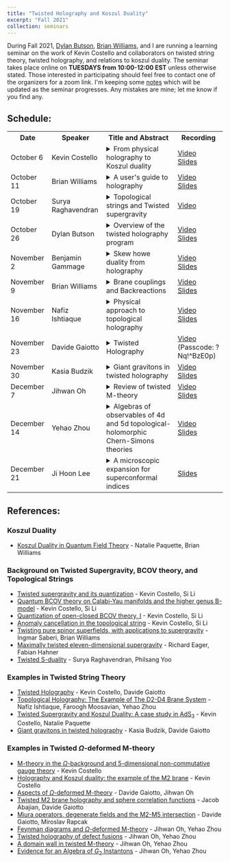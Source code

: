 ```yaml
---
title: "Twisted Holography and Koszul Duality"
excerpt: "Fall 2021"
collection: seminars
---
```


During Fall 2021, [Dylan Butson](http://www.math.toronto.edu/dbutson/), [Brian Williams](https://sites.google.com/view/brianrwilliams/home?authuser=0), and I are running a learning seminar on the work of Kevin Costello and collaborators on twisted string theory, twisted holography, and relations to koszul duality. The seminar takes place online on **TUESDAYS from 10:00-12:00 EST** unless otherwise stated. Those interested in participating should feel free to contact one of the organizers for a zoom link. I'm keeping some [notes](https://sraghavendran.github.io/files/holography_notes.pdf) which will be updated as the seminar progresses. Any mistakes are mine; let me know if you find any. 

## Schedule:
<table rules=none>
  <tr>
    <th> Date </th>
    <th> Speaker </th>
    <th> Title and Abstract </th>
    <th> Recording </th>
  </tr>
  <tr>
    <td> October 6 </td>
    <td> Kevin Costello </td>
    <td><details><summary>From physical holography to Koszul duality</summary><br> 
      	<p> Abstract: I will review how the physics statement of holography can be "twisted" to yield a statement that can be formulated mathematically.  I'll try to start at the beginning, and sketch the idea of twisting supersymmetric theories and supergravity, before moving on to trying to explain what holography looks like once you twist.</p></details></td>
    <td> <a href="https://ed-ac-uk.zoom.us/rec/share/lIt0jdJ0QXCOZkeBV3jrciQKAmV5otQMvMg6Q5dwICt8NawN6cfnINxTg86Ctb2k.Ib4TKzs8h0RLeNXt">Video</a> <br> <a href="https://sraghavendran.github.io/files/kevin_slides.pdf">Slides</a></td>
  </tr>
  <tr>
    <td> October 11</td>
    <td> Brian Williams </td>
    <td><details><summary>A user's guide to holography</summary><br>
	<p>Abstract: In this talk I want to explain some very basic ideas that appear in twisted holography. In fact, I won’t say anything about supersymmetric twists or AdS/CFT. Rather, I will introduce the basic mathematical ideas involved with framing holographic dualities; the most important of which is the concept of Koszul duality. I’ll work through a simplest example of Koszul duality and will draw parallels with a story in topological field theory.</p></details></td>
    <td><a href ="https://ed-ac-uk.zoom.us/rec/share/A0TgKjZaV1Ahw-tLzN9wHQjaExLPgCnj5sHSLcIwWLCoYyu0mbp-lKH99qU0BqPk.y4ILa5TjiD4zVMpg">Video</a> <br> <a href = "https://sraghavendran.github.io/files/brian_slides.pdf">Slides</a></td>
  </tr>
  <tr>
    <td> October 19</td>
    <td> Surya Raghavendran </td>
    <td><details><summary>Topological strings and Twisted supergravity</summary><br>
	<p>Abstract: To formulate a holographic correspondence at the level of twists, it is useful to have a mathematical way of discussing twists of superstrings. Costello-Li conjecture that certain twists of superstrings are equivalent to topological strings. The goal of this talk will be to  learn to work with the mathematical outputs of this conjecture. I'll introduce topological string analogues of open string field theory and closed string field theory. The former will recover twists of supersymmetric gauge theories, and the latter will contain twists of supergravity. I'll then discuss how to codify some ways in which the open and closed sectors interact.</p></details></td>
    <td><a href ="https://ed-ac-uk.zoom.us/rec/share/Zx_FI9DzG0gBcjjgB1D09Wvpl2pWzFlsubclmiMxmpMJ4N2OYlUP3JCtDlpnQzyL.kL4KYz3cXiTScmYw">Video</a> <br> <!-- <a href = "https://sraghavendran.github.io/files/surya_slides.pdf">Slides</a> --></td>
  </tr>
  <tr>
    <td> October 26</td>
    <td> Dylan Butson</td>
    <td><details><summary>Overview of the twisted holography program</summary><br>
	<p>Abstract: I'll outline the general set-up for formulating twisted holography type conjectures following Kevin's program: I'll briefly recall the mathematical avatars of open and closed string field theories discussed in Surya's talk, explain how to use these to (somewhat) systematically extract classical field theory configurations from the string theory input data, and state Kevin's meta-conjecture about the expected holographic principle satisfied by quantizations of these setups, using the perspective on Koszul duality explained in Brian's talk (and his cool new paper with Natalie Paquette! https://arxiv.org/abs/2110.10257). In the remaining time, I'll discuss some expectations, methods, and challenges for carefully formulating such conjectures at the quantum level, and briefly survey some of the existing work in the field that we'll be hearing about in later talks.</p></details></td>
    <td><a href ="https://ed-ac-uk.zoom.us/rec/share/Hp9GzO9YF_8y2c0jhpfxTPTE1C2jCkMG4U2-AOSgpQD-eGijgmi-dcp7qAs_K045.IxZfw-wjjtT9JqMx">Video</a> <br> <a href = "https://sraghavendran.github.io/files/dylan_slides.pdf">Slides</a></td>
  </tr>
<tr>
    <td> November 2</td>
    <td> Benjamin Gammage</td>
    <td><details><summary>Skew howe duality from holography</summary><br>
	<p>Abstract: After an introduction to computations in the A-model, we spend the talk bringing together all the previously discussed ingredients (except backreaction) from the mathematical approach to holography by working in detail through a simple A-model example (due to Surya) which will recover skew Howe duality.</p></details></td>
    <td><a href ="https://ed-ac-uk.zoom.us/rec/share/KtqYTBnQ4EmeD-Z3yjBaAOIuuL2J0-KQjfA7uj05RH34aQ8thqV7NH0Lj7nl_7Yu.LZ0VBcj9SrRIAurx
">Video</a><br> <a href = "https://sraghavendran.github.io/files/ben_slides.pdf">Slides</a></td>
  </tr>
<tr>
    <td> November 9</td>
    <td> Brian Williams</td>
    <td><details><summary>Brane couplings and Backreactions</summary><br>
	<p>Abstract: An important part of the physical holography story is the how an ambient bulk theory is modified in the presence of defects, or branes. We’ll introduce this so-called `backreaction’. We will then go through a few examples related to the topological string and twists of the superstring.</p></details></td>
    <td><a href ="https://ed-ac-uk.zoom.us/rec/share/s7iifTzrYfpCfkSXyjdS7Zwa6wmRJDWgYHl0B5cSTQjGfDuLgXS-GjRxibvwE53L.-OLxFFKOz_jSWbaO">Video</a><br> <a href = "https://sraghavendran.github.io/files/brian_slides2.pdf">Slides</a></td>
  </tr>
<tr>
    <td> November 16</td>
    <td> Nafiz Ishtiaque</td>
    <td><details><summary>Physical approach to topological holography</summary><br>
	<p>Abstract: I will review some basics of holographic duality like the decoupling limit and discuss how topological holography arises from the traditional physical approach of computing Feynman and Witten diagrams. I will discuss an elementary example, involving a topological analog of AdS_3/CFT_2 duality with defects. In algebraic terms, the duality will be presented as an isomorphism between Yangian algebras. Furthermore, I will present this as a supersymmetric subsector of the familiar AdS_5/CFT_4 duality.</p></details></td>
    <td><a href ="https://ed-ac-uk.zoom.us/rec/share/D3n97iqGCFnNHKG0_vKiudbL_Q_0pX6IS609x1R25KMNPQDz4ZbMR6014hzXcMVY.hefmgBtgbH5ZkmtU">Video</a><br> <a href = "https://sraghavendran.github.io/files/nafiz_slides.pdf">Slides</a></td>
  </tr>
  <tr>
    <td> November 23</td>
    <td> Davide Gaiotto</td>
    <td><details><summary>Twisted Holography</summary><br>
	<p>Abstract: I will review the twisted holography setup relating the protected chiral algebra of N=4 SYM to the B-model on SL(2,C).</p></details></td>
    <td><a href ="https://utoronto.zoom.us/rec/share/8J2ajV74FNEC8N8dJ21h0g4xF92-FyoLW9wTMqu3I0UoB0uowT8Wdl9CE8pACcXr.BsrdhIYau1-_NAmK?startTime=1637679841000">Video</a> (Passcode: ?Nq!^BzE0p)  <!-- <br> <a href = "https://sraghavendran.github.io/files/.pdf">Slides</a> --></td>
  </tr>
 <tr>
    <td> November 30</td>
    <td> Kasia Budzik</td>
    <td><details><summary>Giant gravitons in twisted holography</summary><br>
	<p>Abstract: I will talk about the correlation functions of determinant operators in the chiral algebra subsector of N = 4 SYM, which are dual to the Giant Graviton branes in the B-model on SL(2,C). For each large-N saddle of the correlation functions of determinants, we will define a spectral curve in SL(2,C), which we will identify with the worldsheet of the dual Giant Graviton brane.</p></details></td>
    <td><a href ="https://ed-ac-uk.zoom.us/rec/share/QGKfZXC1pH_-GQgRo_CeOSBNl91-bxuKLTq2H-HhHfj9dVXZfOjDe3DrokKsWFHH.njAy8txG-AD0jUSP">Video</a> <br> <a href = "https://sraghavendran.github.io/files/kasia_slides.pdf">Slides</a></td>
  </tr>
  <tr>
    <td> December 7</td>
    <td> Jihwan Oh</td>
    <td><details><summary>Review of twisted M-theory</summary><br>
	<p>Abstract: I will review some basics of twisted M-theory mostly based on 1610.04144, 1705.02500, 1907.06495.</p></details></td>
    <td><a href =" https://ed-ac-uk.zoom.us/rec/share/nXT7hSt2j7NOGWDI5jqKK8VgcxCkwkTzXWvVEjkzFLXkv7BHIBjPen9kSImH407S.gEaohiT512B196F4">Video</a><br> <a href = "https://sraghavendran.github.io/files/jihwan_slides.pdf">Slides</a></td>
  </tr>
<tr>
    <td> December 14</td>
    <td> Yehao Zhou</td>
    <td><details><summary>Algebras of observables of 4d and 5d topological-holomorphic Chern-Simons theories</summary><br>
	<p>Abstract: This talk is an addendum to Nafiz and Jihwan’s talks. I will explain how to properly define the large-N limit of the algebras of observables in 4d and 5d Chern-Simons theories discussed in previous talks. And then discuss some features of these algebras, for example generators and relations, coproducts, etc.</p></details></td>
    <td><a href ="https://ed-ac-uk.zoom.us/rec/share/lZ2bqBbDN_XvSahgkcWqaLpGydphufmjSxW4KyNtikkrjzBrtCsSwpItJ-ok5MQ7.LjA6QckY6cZlpxVg">Video</a><br> <a href = "https://sraghavendran.github.io/files/yehao_slides.pdf">Slides</a> </td>
  </tr>
<tr>
    <td> December 21</td>
    <td> Ji Hoon Lee</td>
    <td><details><summary>A microscopic expansion for superconformal indices</summary><br>
	<p>Abstract: I discuss a novel expansion of superconformal indices of U(N) gauge theories at finite N. When a holographic description is available, the formula expresses the index as a sum over stacks of "giant graviton" branes in the dual string theory. We derive these contributions in gauge theory by counting determinant operators and their modifications. Surprisingly, the expansion seems to be exact: the sum over strings and branes seems to capture the degeneracy of states expected from saddle geometries, while also reproducing the correct degeneracies at lower orders of charges. We thus conjecture that determinant operators and their modifications, dressed with usual operators of the multi-trace form, exhaust the Q-cohomology at finite N. Based on 2109.02545 and work in progress with D. Gaiotto.</p></details></td>
    <td><!-- <a href ="https://ed-ac-uk.zoom.us/rec/share/TpKVVEpOn3uyQGCh9edKNpAqzPVGprZ_JUzr-40aQ5YPE3ZOFbXslm0m42g26Raf.9tggM-3gumbqlrT3">Video</a><br> --> <a href = "https://sraghavendran.github.io/files/jihoon_slides.pdf">Slides</a> </td>
  </tr>

</table>

## References:
### Koszul Duality
* [Koszul Duality in Quantum Field Theory](https://arxiv.org/abs/2110.10257) - Natalie Paquette, Brian Williams

### Background on Twisted Supergravity, BCOV theory, and Topological Strings
* [Twisted supergravity and its quantization](https://arxiv.org/abs/1606.00365) - Kevin Costello, Si Li
* [Quantum BCOV theory on Calabi-Yau manifolds and the higher genus B-model](https://arxiv.org/abs/1201.4501) - Kevin Costello, Si Li
* [Quantization of open-closed BCOV theory, I](https://arxiv.org/abs/1505.06703) - Kevin Costello, Si Li
* [Anomaly cancellation in the topological string](https://arxiv.org/abs/1905.09269) - Kevin Costello, Si Li
* [Twisting pure spinor superfields, with applications to supergravity](https://arxiv.org/abs/2106.15639) - Ingmar Saberi, Brian Williams
* [Maximally twisted eleven-dimensional supergravity](https://arxiv.org/abs/2106.15640) - Richard Eager, Fabian Hahner
* [Twisted S-duality](https://arxiv.org/abs/1910.13653) - Surya Raghavendran, Philsang Yoo

### Examples in Twisted String Theory
* [Twisted Holography](https://arxiv.org/abs/1812.09257) - Kevin Costello, Davide Gaiotto
* [Topological Holography: The Example of The D2-D4 Brane System](https://arxiv.org/abs/1809.00372) - Nafiz Ishtiaque, Faroogh Moosavian, Yehao Zhou
* [Twisted Supergravity and Koszul Duality: A case study in $\mathrm{AdS_3}$](https://arxiv.org/abs/2001.02177) - Kevin Costello, Natalie Paquette
* [Giant gravitons in twisted holography](https://arxiv.org/abs/2106.14859) - Kasia Budzik, Davide Gaiotto

### Examples in Twisted $\Omega$-deformed M-theory
* [M-theory in the $\Omega$-background and 5-dimensional non-commutative gauge theory](https://arxiv.org/abs/1610.04144) - Kevin Costello
* [Holography and Koszul duality: the example of the M2 brane](https://arxiv.org/abs/1705.02500) - Kevin Costello
* [Aspects of $\Omega$-deformed M-theory](https://arxiv.org/abs/1907.06495) - Davide Gaiotto, Jihwan Oh
* [Twisted M2 brane holography and sphere correlation functions](https://arxiv.org/abs/2004.13810) - Jacob Abajian, Davide Gaiotto
* [Miura operators, degenerate fields and the M2-M5 intersection](https://arxiv.org/abs/2012.04118) - Davide Gaiotto, Miroslav Rapcak
* [Feynman diagrams and $\Omega$-deformed M-theory](https://arxiv.org/abs/2002.07343) - Jihwan Oh, Yehao Zhou
* [Twisted holography of defect fusions](https://arxiv.org/abs/2103.00963) - Jihwan Oh, Yehao Zhou
* [A domain wall in twisted M-theory](https://arxiv.org/abs/2105.09537) - Jihwan Oh, Yehao Zhou
* [Evidence for an Algebra of $G_2$ Instantons](https://arxiv.org/abs/2109.01110) - Jihwan Oh, Yehao Zhou
